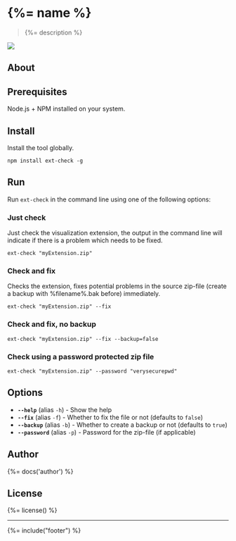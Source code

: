# {%= name %}
> {%= description %}

![](http://serve.mod.bz/branch/)

## About  


## Prerequisites  
Node.js + NPM installed on your system.

## Install  
Install the tool globally.

    npm install ext-check -g

## Run  
Run `ext-check` in the command line using one of the following options:

### Just check  
Just check the visualization extension, the output in the command line will indicate if there is a problem which needs to be fixed.

    ext-check "myExtension.zip"

### Check and fix  
Checks the extension, fixes potential problems in the source zip-file (create a backup with %filename%.bak before) immediately.

    ext-check "myExtension.zip" --fix

### Check and fix, no backup  

    ext-check "myExtension.zip" --fix --backup=false

### Check using a password protected zip file  

    ext-check "myExtension.zip" --password "verysecurepwd"

## Options

* **`--help`** (alias `-h`) - Show the help
* **`--fix`** (alias `-f`) - Whether to fix the file or not (defaults to `false`)
* **`--backup`** (alias `-b`) - Whether to create a backup or not (defaults to `true`)
* **`--password`** (alias `-p`) - Password for the zip-file (if applicable)

## Author
{%= docs('author') %}

## License
{%= license() %}

***

{%= include("footer") %}
